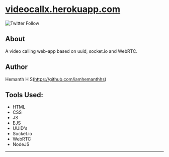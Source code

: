 # [videocallx.herokuapp.com](https://videocallx.herokuapp.com)


![Twitter Follow](https://img.shields.io/twitter/follow/theblizrdx?style=social)

## About
A video calling web-app based on uuid, socket.io and WebRTC.

## Author

Hemanth H S(https://github.com/iamhemanthhs)

## Tools Used:
- HTML
- CSS
- JS
- EJS
- UUID's
- Socket.io
- WebRTC
- NodeJS

---
